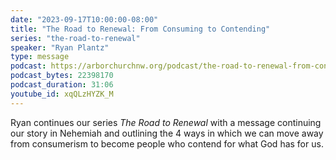 ```yaml
---
date: "2023-09-17T10:00:00-08:00"
title: "The Road to Renewal: From Consuming to Contending"
series: "the-road-to-renewal"
speaker: "Ryan Plantz"
type: message
podcast: https://arborchurchnw.org/podcast/the-road-to-renewal-from-consuming-to-contending.mp3
podcast_bytes: 22398170
podcast_duration: 31:06
youtube_id: xqQLzHYZK_M
---
```


Ryan continues our series _The Road to Renewal_ with a message continuing our story in Nehemiah and outlining the 4 ways in which we can move away from consumerism to become people who contend for what God has for us.
